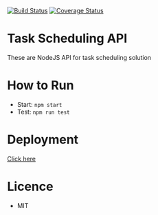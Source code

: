 [![Build Status](https://travis-ci.org/ezkemboi/task-scheduling-api.svg?branch=master)](https://travis-ci.org/ezkemboi/task-scheduling-api)
[![Coverage Status](https://coveralls.io/repos/github/ezkemboi/task-scheduling-api/badge.svg?branch=master)](https://coveralls.io/github/ezkemboi/task-scheduling-api?branch=master)

# Task Scheduling API
These are NodeJS API for task scheduling solution

# How to Run
- Start: `npm start`
- Test: `npm run test`

# Deployment 

[Click here](https://task-scheduling-api.herokuapp.com/)

# Licence 

- MIT

